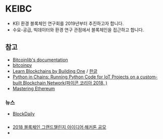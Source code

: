 # KEIBC
- KEI 환경 블록체인 연구회를 2019년부터 추진하고자 합니다.  
- 수요-공급, 빅데이터와 환경 연구 관점에서 블록체인을 접근하고 합니다.  
## 참고
- [Bitcoinlib's documentation](https://bitcoinlib.readthedocs.io/en/latest/)
- [bitcoinpy](https://github.com/obulpathi/bitcoinpy)
- [Learn Blockchains by Building One](https://hackernoon.com/learn-blockchains-by-building-one-117428612f46) / [한글](https://medium.com/caulink/%ED%8C%8C%EC%9D%B4%EC%8D%AC%EC%9C%BC%EB%A1%9C-%EB%B8%94%EB%A1%9D%EC%B2%B4%EC%9D%B8-%EB%A7%8C%EB%93%A4%EA%B8%B0-part-1-4386dbc735e)
- [Python in Chains: Running Python Code for IoT Projects on a custom-built Blockchain Network(파이콘 코리아 2018, )](https://www.pycon.kr/2018/program/16)
- [Mastering Ethereum](https://github.com/ethereumbook/ethereumbook)
### 뉴스
- [BlockDaily](https://www.blockdaily.com/)
### 
- [2018 블록체인 그랜드챌린지 아이디어∙해커톤 공모](https://www.kisa.or.kr/notice/notice_View.jsp?cPage=1&mode=view&p_No=4&b_No=4&d_No=2204&ST=&SV=)
- 
